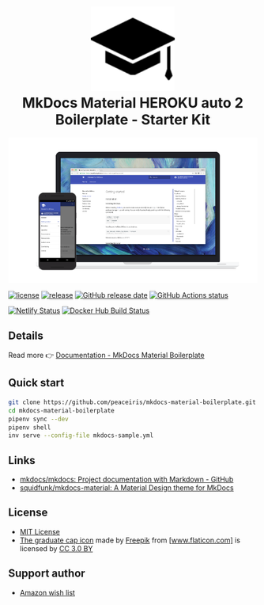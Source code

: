 <h1 align="center">
<img src="https://raw.githubusercontent.com/peaceiris/mkdocs-material-boilerplate/master/docs_sample/images/graduate-cap.png" alt="MkDocs icon" width="170">
<br>MkDocs Material HEROKU auto 2<br>Boilerplate - Starter Kit
</h1>

![Eyecatch image of MkDocs Material Boilerplate (Starter Kit)](https://raw.githubusercontent.com/peaceiris/mkdocs-material-boilerplate/master/docs_sample/images/material.png)



[![license](https://img.shields.io/github/license/peaceiris/mkdocs-material-boilerplate.svg)](https://github.com/peaceiris/mkdocs-material-boilerplate/blob/master/LICENSE)
[![release](https://img.shields.io/github/release/peaceiris/mkdocs-material-boilerplate.svg)](https://github.com/peaceiris/mkdocs-material-boilerplate/releases/latest)
[![GitHub release date](https://img.shields.io/github/release-date/peaceiris/mkdocs-material-boilerplate.svg)](https://github.com/peaceiris/mkdocs-material-boilerplate/releases)
[![GitHub Actions status](https://github.com/peaceiris/mkdocs-material-boilerplate/workflows/github%20pages/badge.svg)](https://github.com/peaceiris/mkdocs-material-boilerplate/actions)

[![Netlify Status](https://api.netlify.com/api/v1/badges/9c95ccf4-5c1e-447b-8025-dd0b6f8764a5/deploy-status)](https://app.netlify.com/sites/mkdocs-material/deploys)
[![Docker Hub Build Status](https://img.shields.io/docker/cloud/build/peaceiris/mkdocs-material.svg)](https://hub.docker.com/r/peaceiris/mkdocs-material)

<!-- https://shields.io/ -->



## Details

Read more 👉 [Documentation - MkDocs Material Boilerplate]

[Documentation - MkDocs Material Boilerplate]: https://peaceiris.github.io/mkdocs-material-boilerplate/



## Quick start

```sh
git clone https://github.com/peaceiris/mkdocs-material-boilerplate.git
cd mkdocs-material-boilerplate
pipenv sync --dev
pipenv shell
inv serve --config-file mkdocs-sample.yml
```



## Links

- [mkdocs/mkdocs: Project documentation with Markdown - GitHub]
- [squidfunk/mkdocs-material: A Material Design theme for MkDocs]

[mkdocs/mkdocs: Project documentation with Markdown - GitHub]: https://github.com/mkdocs/mkdocs/
[squidfunk/mkdocs-material: A Material Design theme for MkDocs]: https://github.com/squidfunk/mkdocs-material



## License

- [MIT License]
- [The graduate cap icon] made by [Freepik] from [www.flaticon.com] is licensed by [CC 3.0 BY]

[MIT License]: https://github.com/peaceiris/mkdocs-material-boilerplate/blob/master/LICENSE
[The graduate cap icon]: https://www.flaticon.com/free-icon/graduate-cap_62627
[Freepik]: https://www.freepik.com/
[www.flaticon.com]: https://www.flaticon.com/
[CC 3.0 BY]: http://creativecommons.org/licenses/by/3.0/



## Support author

- [Amazon wish list](http://amzn.asia/ilWK0Yj)
